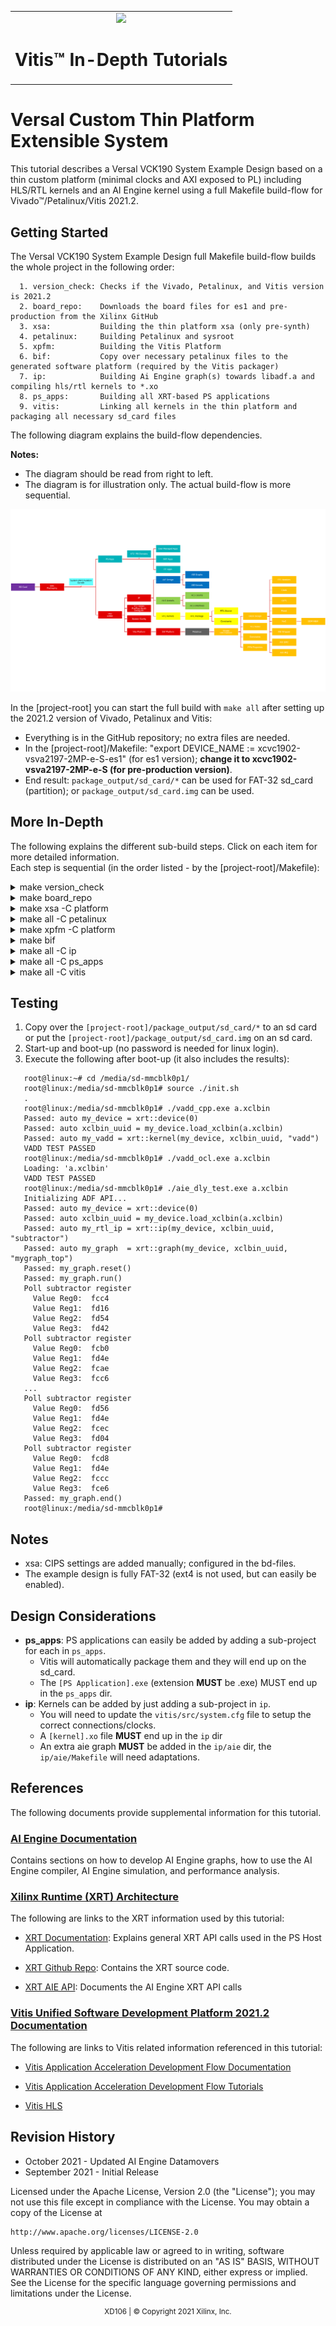 <table width="100%">
 <tr width="100%">
    <td align="center"><img src="https://www.xilinx.com/content/dam/xilinx/imgs/press/media-kits/corporate/xilinx-logo.png" width="30%"/><h1>Vitis™ In-Depth Tutorials</h1>
    </td>
 </tr>
</table>

# Versal Custom Thin Platform Extensible System
This tutorial describes a Versal VCK190 System Example Design based on a thin custom platform (minimal clocks and AXI exposed to PL) including HLS/RTL kernels and an AI Engine kernel using a full Makefile build-flow for Vivado™/Petalinux/Vitis 2021.2.

## Getting Started
The Versal VCK190 System Example Design full Makefile build-flow builds the whole project in the following order:
```
  1. version_check: Checks if the Vivado, Petalinux, and Vitis version is 2021.2
  2. board_repo:    Downloads the board files for es1 and pre-production from the Xilinx GitHub 
  3. xsa:           Building the thin platform xsa (only pre-synth)
  4. petalinux:     Building Petalinux and sysroot
  5. xpfm:          Building the Vitis Platform
  6. bif:           Copy over necessary petalinux files to the generated software platform (required by the Vitis packager)
  7. ip:            Building Ai Engine graph(s) towards libadf.a and compiling hls/rtl kernels to *.xo
  8. ps_apps:       Building all XRT-based PS applications
  9. vitis:         Linking all kernels in the thin platform and packaging all necessary sd_card files
```
The following diagram explains the build-flow dependencies.

**Notes:**
 - The diagram should be read from right to left.
 - The diagram is for illustration only. The actual build-flow is more sequential.
<img src="./documentation/readme_files/Design_dependencies.svg">

In the [project-root] you can start the full build with `make all` after setting up the 2021.2 version of Vivado, Petalinux and Vitis:
  - Everything is in the GitHub repository; no extra files are needed.
  - In the [project-root]/Makefile: "export DEVICE_NAME := xcvc1902-vsva2197-2MP-e-S-es1" (for es1 version); **change it to xcvc1902-vsva2197-2MP-e-S (for pre-production version)**.
  - End result: `package_output/sd_card/*` can be used for FAT-32 sd_card (partition); or `package_output/sd_card.img` can be used.

## More In-Depth
The following explains the different sub-build steps. Click on each item for more detailed information.  
Each step is sequential (in the order listed - by the [project-root]/Makefile): 

<details>
 <summary> make version_check </summary>
 
 -  Checks if the Vivado, Petalinux, and Vitis versions are 2021.2.
 
</details>
<details>
 <summary> make board_repo </summary>
 
 - Retrieves all es1 and pre-production board files from the Xilinx GitHub.
 
</details>
<details>
 <summary> make xsa -C platform </summary>
 
`platform` Directory/file structure:
| Directory/file      | Description                                             
| --------------------|--------------------------------------------------------------
| Makefile            | The platform xsa/xpfm Makefile                                  
| hw/*                | The hardware platform Makefile and sources

 - Builds the output file needed for Petalinux and Vitis software platform creation -> `platform/hw/build/vck190_thin.xsa`.
 
</details>
<details>
  <summary> make all -C petalinux </summary>

`petalinux` Directory/file structure:
| Directory/file      | Description                                             
| --------------------|--------------------------------------------------------------
| Makefile            | The Petalinux Makefile                                  
| src/config          | A script used to exchange/add petalinux configuration items
| src/device-tree/*   | Some device-tree changes needed for VCK190              
| src/boot_custom.bif | bif file needed to have a correct BOOT.BIN in the Vitis packager   

 - Builds all required Petalinux images which end up in `petalinux/linux/images/linux`.
 - It also builds a `sysroot` which ends up in `petalinux/sysroot` (needed for `ps_apps`).
 
</details>
<details>
  <summary> make xpfm -C platform </summary>

`platform` Directory/file structure:
| Directory/file      | Description                                             
| --------------------|--------------------------------------------------------------
| Makefile            | The platform xsa/xpfm Makefile                                  
| sw/*                | The Vitis platform Makefile and sources

 - Builds the output files needed for ip and Vitis -> `platform/sw/build/vck190_thin/export/vck190_thin/vck190_thin.xpfm` and some generated subfolders.
 
</details>
<details>
  <summary> make bif </summary>

 - Copies over some Petalinux-generated files to the software platform. These are necessary for a correct Vitis-build.
 
</details>
<details>
  <summary> make all -C ip </summary>
 
`ip` Directory/file structure:
| Directory/file      | Description                                             
| --------------------|--------------------------------------------------------------
| Makefile            | The ip generic Makefile; it automatically searches for sub-projects to build                             
| aie/*               | aie "datamover" kernel Makefile and sources
| counter/*           | free-running RTL "counter" kernel Makefile and sources that feeds the aie "datamover" kernel
| subtractor/*        | Managed RTL "subtractor" kernel Makefile and sources that measures the delay between the counter-input and the aie-output
| vadd/*              | XRT-controlled HLS "vadd" kernel Makefile and sources

 - Builds the output files needed for Vitis linker -> `ip/aie/libadf.a and ip/*.xo`
 - Kernel structure/flow:
    - vadd is a separate kernel
    - counter -> aie "datamover" -> subtractor
    
</details>
<details>
  <summary> make all -C ps_apps </summary>

`ps_apps` Directory/file structure:
| Directory/file      | Description                                             
| --------------------|---------------------------------------------------------
| Makefile            | The ps_apps generic Makefile; it automatically searches for sub-projects to build
| aie_dly_test/*      | PS XRT CPP Application Makefile and sources that measures the delay between counter-input and aie-output
| vadd_cpp/*          | PS XRT CPP Application Makefile and sources that checks out the vadd kernel
| vadd_ocl/*          | PS XRT OpenCL Application Makefile and sources that checks out the vadd kernel

 - Builds the output files needed for vitis packager -> `ps_apps/*.exe`
 
</details>
<details>
  <summary> make all -C vitis </summary>

`vitis` Directory/file structure:
| Directory/file      | Description                                             
| --------------------|---------------------------------------------------------
| Makefile            | The Vitis generic Makefile for linker and packager
| src/system.cfg      | Vitis connection and clock configuration needed for Vitis linker

 - Runs the Vitis linker and packager
 - The output of the Vitis packager ends up in `[project-root]/package_output`
   - [project-root]/package_output/sd_card.img or you find all FAT-32 files in [project-root]/package_output/sd_card/*
 - All other files can be ignored; they are an output from the Vitis packager and are unused
 
</details>

## Testing
 1. Copy over the `[project-root]/package_output/sd_card/*` to an sd card or put the `[project-root]/package_output/sd_card.img` on an sd card.
 2. Start-up and boot-up (no password is needed for linux login).
 3. Execute the following after boot-up (it also includes the results):
 ```
    root@linux:~# cd /media/sd-mmcblk0p1/
    root@linux:/media/sd-mmcblk0p1# source ./init.sh
    .
    root@linux:/media/sd-mmcblk0p1# ./vadd_cpp.exe a.xclbin
    Passed: auto my_device = xrt::device(0)
    Passed: auto xclbin_uuid = my_device.load_xclbin(a.xclbin)
    Passed: auto my_vadd = xrt::kernel(my_device, xclbin_uuid, "vadd")
    VADD TEST PASSED
    root@linux:/media/sd-mmcblk0p1# ./vadd_ocl.exe a.xclbin
    Loading: 'a.xclbin'
    VADD TEST PASSED
    root@linux:/media/sd-mmcblk0p1# ./aie_dly_test.exe a.xclbin
    Initializing ADF API...
    Passed: auto my_device = xrt::device(0)
    Passed: auto xclbin_uuid = my_device.load_xclbin(a.xclbin)
    Passed: auto my_rtl_ip = xrt::ip(my_device, xclbin_uuid, "subtractor")
    Passed: auto my_graph  = xrt::graph(my_device, xclbin_uuid, "mygraph_top")
    Passed: my_graph.reset()
    Passed: my_graph.run()
    Poll subtractor register
      Value Reg0:  fcc4
      Value Reg1:  fd16
      Value Reg2:  fd54
      Value Reg3:  fd42
    Poll subtractor register
      Value Reg0:  fcb0
      Value Reg1:  fd4e
      Value Reg2:  fcae
      Value Reg3:  fcc6
    ...
    Poll subtractor register
      Value Reg0:  fd56
      Value Reg1:  fd4e
      Value Reg2:  fcec
      Value Reg3:  fd04
    Poll subtractor register
      Value Reg0:  fcd8
      Value Reg1:  fd4e
      Value Reg2:  fccc
      Value Reg3:  fce6
    Passed: my_graph.end()
    root@linux:/media/sd-mmcblk0p1#
  ```

## Notes
  - xsa: CIPS settings are added manually; configured in the bd-files.
  - The example design is fully FAT-32 (ext4 is not used, but can easily be enabled).

## Design Considerations
  - **ps_apps**: PS applications can easily be added by adding a sub-project for each in `ps_apps`.
    - Vitis will automatically package them and they will end up on the sd_card.
    - The `[PS Application].exe` (extension **MUST** be .exe) MUST end up in the `ps_apps` dir.
  - **ip**: Kernels can be added by just adding a sub-project in `ip`.
    - You will need to update the `vitis/src/system.cfg` file to setup the correct connections/clocks.
    - A `[kernel].xo` file **MUST** end up in the `ip` dir
    - An extra aie graph **MUST** be added in the `ip/aie` dir, the `ip/aie/Makefile` will need adaptations.

## References
The following documents provide supplemental information for this tutorial.

### [AI Engine Documentation](https://www.xilinx.com/html_docs/xilinx2021_1/vitis_doc/yii1603912637443.html)
Contains sections on how to develop AI Engine graphs, how to use the AI Engine compiler, AI Engine simulation, and performance analysis.

### [Xilinx Runtime (XRT) Architecture](https://xilinx.github.io/XRT/master/html/index.html)
The following are links to the XRT information used by this tutorial: 

* [XRT Documentation](https://xilinx.github.io/XRT/master/html/index.html): Explains general XRT API calls used in the PS Host Application. 

* [XRT Github Repo](https://github.com/Xilinx/XRT): Contains the XRT source code. 

* [XRT AIE API](https://github.com/Xilinx/XRT/blob/master/src/runtime_src/core/include/experimental/xrt_aie.h): Documents the AI Engine XRT API calls

### [Vitis Unified Software Development Platform 2021.2 Documentation](https://www.xilinx.com/html_docs/xilinx2021_2/vitis_doc/index.html)
The following are links to Vitis related information referenced in this tutorial:

* [Vitis Application Acceleration Development Flow Documentation](https://www.xilinx.com/html_docs/xilinx2021_2/vitis_doc/kme1569523964461.html)

* [Vitis Application Acceleration Development Flow Tutorials](https://github.com/Xilinx/Vitis-Tutorials)

* [Vitis HLS](https://www.xilinx.com/html_docs/xilinx2021_1/vitis_doc/irn1582730075765.html)

## Revision History
* October   2021 - Updated AI Engine Datamovers
* September 2021 - Initial Release

 
Licensed under the Apache License, Version 2.0 (the "License");
you may not use this file except in compliance with the License.
You may obtain a copy of the License at

    http://www.apache.org/licenses/LICENSE-2.0

Unless required by applicable law or agreed to in writing, software
distributed under the License is distributed on an "AS IS" BASIS,
WITHOUT WARRANTIES OR CONDITIONS OF ANY KIND, either express or implied.
See the License for the specific language governing permissions and
limitations under the License.

<p align="center"><sup>XD106 | © Copyright 2021 Xilinx, Inc.</sup></p>
